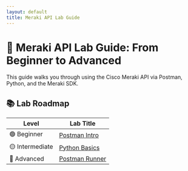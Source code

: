 ```yaml
---
layout: default
title: Meraki API Lab Guide
---
```


# 🧪 Meraki API Lab Guide: From Beginner to Advanced

This guide walks you through using the Cisco Meraki API via Postman, Python, and the Meraki SDK.

## 📚 Lab Roadmap

| Level       | Lab Title                          |
|-------------|------------------------------------|
| 🟢 Beginner | [Postman Intro](beginner/lab1_postman_intro.md) |
| 🟡 Intermediate | [Python Basics](intermediate/lab3_python_basics.md) |
| 🔴 Advanced | [Postman Runner](advanced/lab9_postman_runner_chained_requests.md) |

